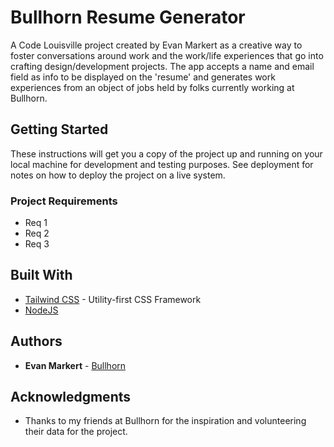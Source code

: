 # Bullhorn Resume Generator

A Code Louisville project created by Evan Markert as a creative way to foster conversations around work and the work/life experiences that go into crafting design/development projects. The app accepts a name and email field as info to be displayed on the 'resume' and generates work experiences from an object of jobs held by folks currently working at Bullhorn. 

## Getting Started

These instructions will get you a copy of the project up and running on your local machine for development and testing purposes. See deployment for notes on how to deploy the project on a live system.

### Project Requirements

* Req 1
* Req 2
* Req 3

## Built With

* [Tailwind CSS](http://www.tailwindcss.com/) - Utility-first CSS Framework
* [NodeJS](https://nodejs.org/) 

## Authors

* **Evan Markert** - [Bullhorn](https://bullhorncreative.com)


## Acknowledgments

* Thanks to my friends at Bullhorn for the inspiration and volunteering their data for the project. 
